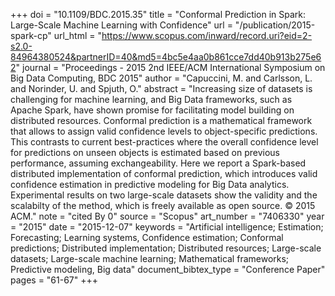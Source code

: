 +++
doi = "10.1109/BDC.2015.35"
title = "Conformal Prediction in Spark: Large-Scale Machine Learning with Confidence"
url = "/publication/2015-spark-cp"
url_html = "https://www.scopus.com/inward/record.uri?eid=2-s2.0-84964380524&partnerID=40&md5=4bc5e4aa0b861cce7dd40b913b275e62"
journal = "Proceedings - 2015 2nd IEEE/ACM International Symposium on Big Data Computing, BDC 2015"
author = "Capuccini, M. and Carlsson, L. and Norinder, U. and Spjuth, O."
abstract = "Increasing size of datasets is challenging for machine learning, and Big Data frameworks, such as Apache Spark, have shown promise for facilitating model building on distributed resources. Conformal prediction is a mathematical framework that allows to assign valid confidence levels to object-specific predictions. This contrasts to current best-practices where the overall confidence level for predictions on unseen objects is estimated based on previous performance, assuming exchangeability. Here we report a Spark-based distributed implementation of conformal prediction, which introduces valid confidence estimation in predictive modeling for Big Data analytics. Experimental results on two large-scale datasets show the validity and the scalabilty of the method, which is freely available as open source. © 2015 ACM."
note = "cited By 0"
source = "Scopus"
art_number = "7406330"
year = "2015"
date = "2015-12-07"
keywords = "Artificial intelligence;  Estimation;  Forecasting;  Learning systems, Confidence estimation;  Conformal predictions;  Distributed implementation;  Distributed resources;  Large-scale datasets;  Large-scale machine learning;  Mathematical frameworks;  Predictive modeling, Big data"
document_bibtex_type = "Conference Paper"
pages = "61-67"
+++

